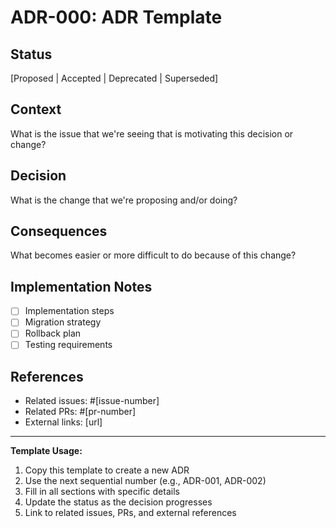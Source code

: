 # ADR-000: ADR Template

## Status

[Proposed | Accepted | Deprecated | Superseded]

## Context

What is the issue that we're seeing that is motivating this decision or change?

## Decision

What is the change that we're proposing and/or doing?

## Consequences

What becomes easier or more difficult to do because of this change?

## Implementation Notes

- [ ] Implementation steps
- [ ] Migration strategy
- [ ] Rollback plan
- [ ] Testing requirements

## References

- Related issues: #[issue-number]
- Related PRs: #[pr-number]
- External links: [url]

---

**Template Usage:**
1. Copy this template to create a new ADR
2. Use the next sequential number (e.g., ADR-001, ADR-002)
3. Fill in all sections with specific details
4. Update the status as the decision progresses
5. Link to related issues, PRs, and external references
